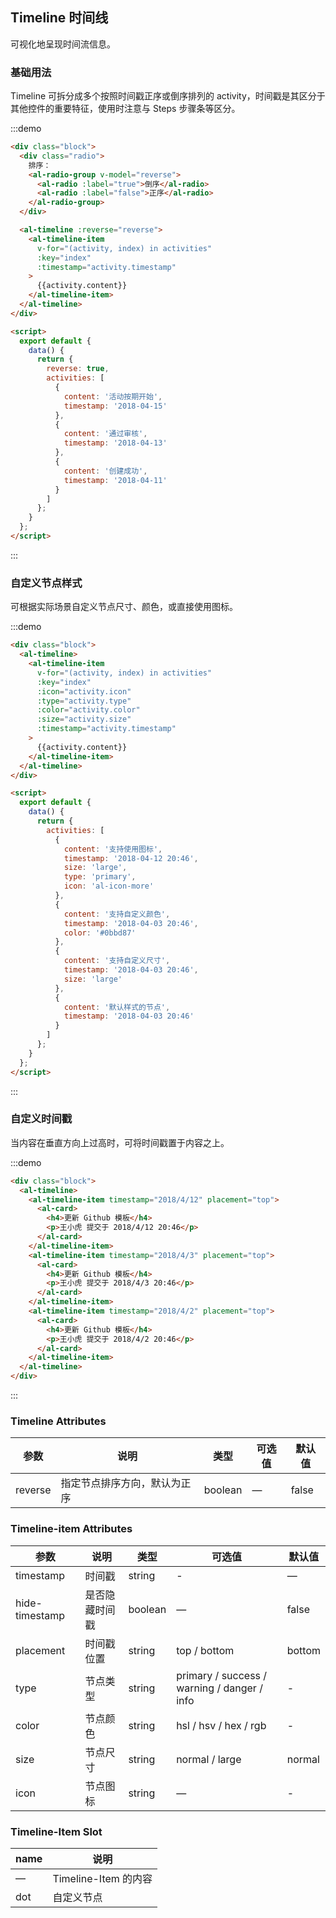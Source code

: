 ## Timeline 时间线

可视化地呈现时间流信息。

### 基础用法

Timeline 可拆分成多个按照时间戳正序或倒序排列的 activity，时间戳是其区分于其他控件的重要特征，使⽤时注意与 Steps 步骤条等区分。

:::demo

```html
<div class="block">
  <div class="radio">
    排序：
    <al-radio-group v-model="reverse">
      <al-radio :label="true">倒序</al-radio>
      <al-radio :label="false">正序</al-radio>
    </al-radio-group>
  </div>

  <al-timeline :reverse="reverse">
    <al-timeline-item
      v-for="(activity, index) in activities"
      :key="index"
      :timestamp="activity.timestamp"
    >
      {{activity.content}}
    </al-timeline-item>
  </al-timeline>
</div>

<script>
  export default {
    data() {
      return {
        reverse: true,
        activities: [
          {
            content: '活动按期开始',
            timestamp: '2018-04-15'
          },
          {
            content: '通过审核',
            timestamp: '2018-04-13'
          },
          {
            content: '创建成功',
            timestamp: '2018-04-11'
          }
        ]
      };
    }
  };
</script>
```

:::

### ⾃定义节点样式

可根据实际场景⾃定义节点尺⼨、颜⾊，或直接使⽤图标。

:::demo

```html
<div class="block">
  <al-timeline>
    <al-timeline-item
      v-for="(activity, index) in activities"
      :key="index"
      :icon="activity.icon"
      :type="activity.type"
      :color="activity.color"
      :size="activity.size"
      :timestamp="activity.timestamp"
    >
      {{activity.content}}
    </al-timeline-item>
  </al-timeline>
</div>

<script>
  export default {
    data() {
      return {
        activities: [
          {
            content: '支持使用图标',
            timestamp: '2018-04-12 20:46',
            size: 'large',
            type: 'primary',
            icon: 'al-icon-more'
          },
          {
            content: '支持自定义颜色',
            timestamp: '2018-04-03 20:46',
            color: '#0bbd87'
          },
          {
            content: '支持自定义尺寸',
            timestamp: '2018-04-03 20:46',
            size: 'large'
          },
          {
            content: '默认样式的节点',
            timestamp: '2018-04-03 20:46'
          }
        ]
      };
    }
  };
</script>
```

:::

### ⾃定义时间戳

当内容在垂直⽅向上过⾼时，可将时间戳置于内容之上。

:::demo

```html
<div class="block">
  <al-timeline>
    <al-timeline-item timestamp="2018/4/12" placement="top">
      <al-card>
        <h4>更新 Github 模板</h4>
        <p>王小虎 提交于 2018/4/12 20:46</p>
      </al-card>
    </al-timeline-item>
    <al-timeline-item timestamp="2018/4/3" placement="top">
      <al-card>
        <h4>更新 Github 模板</h4>
        <p>王小虎 提交于 2018/4/3 20:46</p>
      </al-card>
    </al-timeline-item>
    <al-timeline-item timestamp="2018/4/2" placement="top">
      <al-card>
        <h4>更新 Github 模板</h4>
        <p>王小虎 提交于 2018/4/2 20:46</p>
      </al-card>
    </al-timeline-item>
  </al-timeline>
</div>
```

:::

### Timeline Attributes

| 参数    | 说明                         | 类型    | 可选值 | 默认值 |
| ------- | ---------------------------- | ------- | ------ | ------ |
| reverse | 指定节点排序方向，默认为正序 | boolean | —      | false  |

### Timeline-item Attributes

| 参数           | 说明           | 类型    | 可选值                                      | 默认值 |
| -------------- | -------------- | ------- | ------------------------------------------- | ------ |
| timestamp      | 时间戳         | string  | -                                           | —      |
| hide-timestamp | 是否隐藏时间戳 | boolean | —                                           | false  |
| placement      | 时间戳位置     | string  | top / bottom                                | bottom |
| type           | 节点类型       | string  | primary / success / warning / danger / info | -      |
| color          | 节点颜色       | string  | hsl / hsv / hex / rgb                       | -      |
| size           | 节点尺寸       | string  | normal / large                              | normal |
| icon           | 节点图标       | string  | —                                           | -      |

### Timeline-Item Slot

| name | 说明                 |
| ---- | -------------------- |
| —    | Timeline-Item 的内容 |
| dot  | 自定义节点           |
